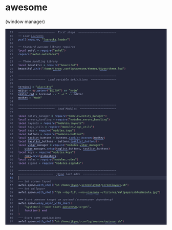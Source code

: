 # awesome
(window manager)


![awesome rc.lua](https://github.com/jKy0n/Viamar-dotfiles/blob/master/Pictures/Viamar-PC-media/awesome-2025-07-12.png)